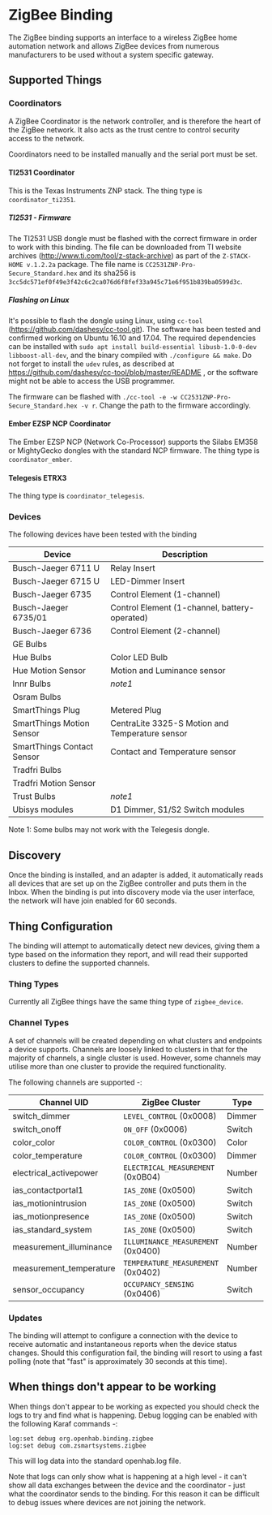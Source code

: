 # ZigBee Binding

The ZigBee binding supports an interface to a wireless ZigBee home automation network and allows ZigBee devices from numerous manufacturers to be used without a system specific gateway.

## Supported Things

### Coordinators

A ZigBee Coordinator is the network controller, and is therefore the heart of the ZigBee network. It also acts as the trust centre to control security access to the network.

Coordinators need to be installed manually and the serial port must be set.

#### TI2531 Coordinator

This is the Texas Instruments ZNP stack. The thing type is ```coordinator_ti2351```.

##### TI2531 - Firmware

The TI2531 USB dongle must be flashed with the correct firmware in order to work with this binding.
The file can be downloaded from TI website archives (http://www.ti.com/tool/z-stack-archive) as part
of the `Z-STACK-HOME v.1.2.2a` package.
The file name is `CC2531ZNP-Pro-Secure_Standard.hex` and its sha256 is `3cc5dc571ef0f49e3f42c6c2ca076d6f8fef33a945c71e6f951b839ba0599d3c`.

##### Flashing on Linux

It's possible to flash the dongle using Linux, using `cc-tool` (https://github.com/dashesy/cc-tool.git).
The software has been tested and confirmed working on Ubuntu 16.10 and 17.04.
The required dependencies can be installed with `sudo apt install build-essential libusb-1.0-0-dev libboost-all-dev`, and the binary compiled with `./configure && make`. Do not forget to install the `udev` rules, as described at https://github.com/dashesy/cc-tool/blob/master/README , or the software might not be able to access the USB programmer.

The firmware can be flashed with `./cc-tool -e -w CC2531ZNP-Pro-Secure_Standard.hex -v r`. Change the path to the firmware accordingly.


#### Ember EZSP NCP Coordinator

The Ember EZSP NCP (Network Co-Processor) supports the Silabs EM358 or MightyGecko dongles with the standard NCP firmware. The thing type is ```coordinator_ember```.

#### Telegesis ETRX3

The thing type is ```coordinator_telegesis```.

### Devices

The following devices have been tested with the binding

| Device                     | Description                                       |
|----------------------------|---------------------------------------------------|
| Busch-Jaeger 6711 U        | Relay Insert                                      |
| Busch-Jaeger 6715 U        | LED-Dimmer Insert                                 |
| Busch-Jaeger 6735          | Control Element (1-channel)                       |
| Busch-Jaeger 6735/01       | Control Element (1-channel, battery-operated)     |
| Busch-Jaeger 6736          | Control Element (2-channel)                       |
| GE Bulbs                   |                                                   |
| Hue Bulbs                  | Color LED Bulb                                    |
| Hue Motion Sensor          | Motion and Luminance sensor                       |
| Innr Bulbs                 | *note1*                                           |
| Osram Bulbs                |                                                   |
| SmartThings Plug           | Metered Plug                                      |
| SmartThings Motion Sensor  | CentraLite 3325-S Motion and Temperature sensor   |
| SmartThings Contact Sensor | Contact and Temperature sensor                    |
| Tradfri Bulbs              |                                                   |
| Tradfri Motion Sensor      |                                                   |
| Trust Bulbs                | *note1*                                           |
| Ubisys modules             | D1 Dimmer, S1/S2 Switch modules                   |

Note 1: Some bulbs may not work with the Telegesis dongle.

## Discovery

Once the binding is installed, and an adapter is added, it automatically reads all devices that are set up on the ZigBee controller and puts them in the Inbox. When the binding is put into discovery mode via the user interface, the network will have join enabled for 60 seconds.


## Thing Configuration

The binding will attempt to automatically detect new devices, giving them a type based on the information they report, and will read their supported clusters to define the supported channels. 

### Thing Types

Currently all ZigBee things have the same thing type of ```zigbee_device```.

### Channel Types

A set of channels will be created depending on what clusters and endpoints a device supports. Channels are loosely linked to clusters in that for the majority of channels, a single cluster is used. However, some channels may utilise more than one cluster to provide the required functionality.

The following channels are supported -:

| Channel UID | ZigBee Cluster | Type     |Description                  |
|-------------|----------------|----------|-----------------------------|
| switch_dimmer | ```LEVEL_CONTROL``` (0x0008) | Dimmer |   |
| switch_onoff | ```ON_OFF``` (0x0006) | Switch  |
| color_color | ```COLOR_CONTROL``` (0x0300) | Color |   |
| color_temperature | ```COLOR_CONTROL``` (0x0300) | Dimmer |   |
| electrical_activepower | ```ELECTRICAL_MEASUREMENT``` (0x0B04) | Number |   |
| ias_contactportal1 | ```IAS_ZONE``` (0x0500) | Switch |  |
| ias_motionintrusion | ```IAS_ZONE``` (0x0500) | Switch |  |
| ias_motionpresence | ```IAS_ZONE``` (0x0500) | Switch |  |
| ias_standard_system | ```IAS_ZONE``` (0x0500) | Switch |  |
| measurement_illuminance | ```ILLUMINANCE_MEASUREMENT``` (0x0400) | Number |   |
| measurement_temperature | ```TEMPERATURE_MEASUREMENT``` (0x0402) | Number |   |
| sensor_occupancy   | ```OCCUPANCY_SENSING``` (0x0406) | Switch  |  |


### Updates

The binding will attempt to configure a connection with the device to receive automatic and instantaneous reports when the device status changes. Should this configuration fail, the binding will resort to using a fast polling (note that "fast" is approximately 30 seconds at this time). 


## When things don't appear to be working

When things don't appear to be working as expected you should check the logs to try and find what is happening. Debug logging can be enabled with the following Karaf commands -:

```
log:set debug org.openhab.binding.zigbee
log:set debug com.zsmartsystems.zigbee
```

This will log data into the standard openhab.log file.

Note that logs can only show what is happening at a high level - it can't show all data exchanges between the device and the coordinator - just what the coordinator sends to the binding. For this reason it can be difficult to debug issues where devices are not joining the network.
